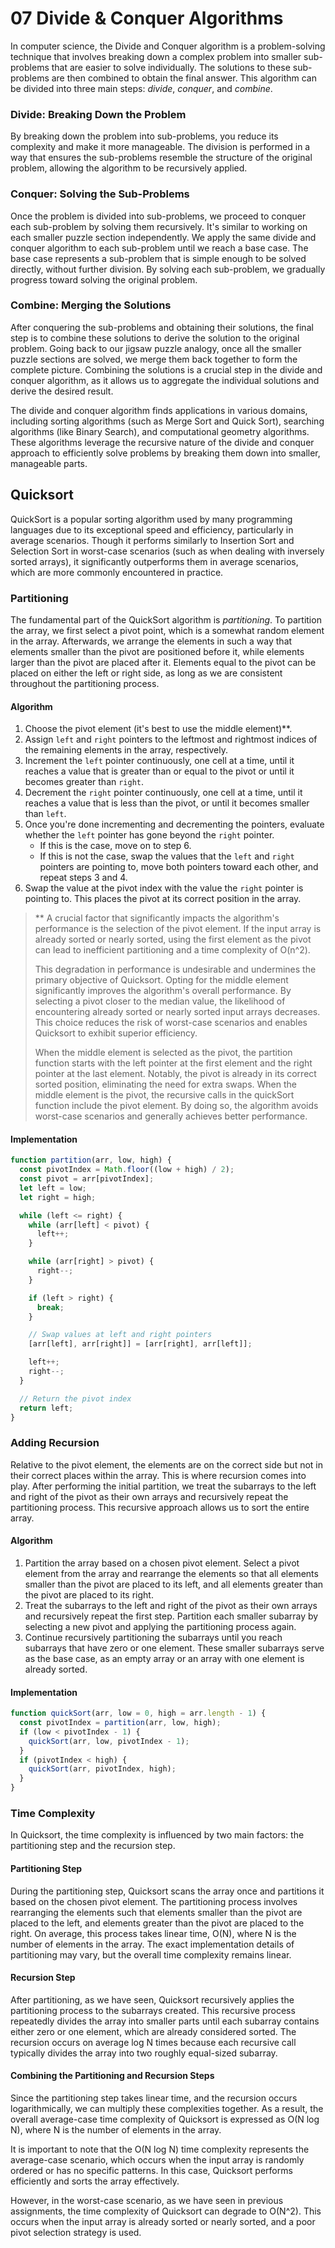 # 07 Divide & Conquer Algorithms

In computer science, the Divide and Conquer algorithm is a problem-solving technique that involves breaking down a complex problem into smaller sub-problems that are easier to solve individually. The solutions to these sub-problems are then combined to obtain the final answer. This algorithm can be divided into three main steps: _divide_, _conquer_, and _combine_.

### Divide: Breaking Down the Problem

By breaking down the problem into sub-problems, you reduce its complexity and make it more manageable. The division is performed in a way that ensures the sub-problems resemble the structure of the original problem, allowing the algorithm to be recursively applied.

### Conquer: Solving the Sub-Problems

Once the problem is divided into sub-problems, we proceed to conquer each sub-problem by solving them recursively. It's similar to working on each smaller puzzle section independently. We apply the same divide and conquer algorithm to each sub-problem until we reach a base case. The base case represents a sub-problem that is simple enough to be solved directly, without further division. By solving each sub-problem, we gradually progress toward solving the original problem.

### Combine: Merging the Solutions

After conquering the sub-problems and obtaining their solutions, the final step is to combine these solutions to derive the solution to the original problem. Going back to our jigsaw puzzle analogy, once all the smaller puzzle sections are solved, we merge them back together to form the complete picture. Combining the solutions is a crucial step in the divide and conquer algorithm, as it allows us to aggregate the individual solutions and derive the desired result.

The divide and conquer algorithm finds applications in various domains, including sorting algorithms (such as Merge Sort and Quick Sort), searching algorithms (like Binary Search), and computational geometry algorithms. These algorithms leverage the recursive nature of the divide and conquer approach to efficiently solve problems by breaking them down into smaller, manageable parts.

## Quicksort

QuickSort is a popular sorting algorithm used by many programming languages due to its exceptional speed and efficiency, particularly in average scenarios. Though it performs similarly to Insertion Sort and Selection Sort in worst-case scenarios (such as when dealing with inversely sorted arrays), it significantly outperforms them in average scenarios, which are more commonly encountered in practice.

### Partitioning

The fundamental part of the QuickSort algorithm is _partitioning_. To partition the array, we first select a pivot point, which is a somewhat random element in the array. Afterwards, we arrange the elements in such a way that elements smaller than the pivot are positioned before it, while elements larger than the pivot are placed after it. Elements equal to the pivot can be placed on either the left or right side, as long as we are consistent throughout the partitioning process.

#### Algorithm

1. Choose the pivot element (it's best to use the middle element)**.
2. Assign `left` and `right` pointers to the leftmost and rightmost indices of the remaining elements in the array, respectively.
3. Increment the `left` pointer continuously, one cell at a time, until it reaches a value that is greater than or equal to the pivot or until it becomes greater than `right`.
4. Decrement the `right` pointer continuously, one cell at a time, until it reaches a value that is less than the pivot, or until it becomes smaller than `left`.
5. Once you're done incrementing and decrementing the pointers, evaluate whether the `left` pointer has gone beyond the `right` pointer.
    - If this is the case, move on to step 6.
    - If this is not the case, swap the values that the `left` and `right` pointers are pointing to, move both pointers toward each other, and repeat steps 3 and 4.
6. Swap the value at the pivot index with the value the `right` pointer is pointing to. This places the pivot at its correct position in the array.

>** A crucial factor that significantly impacts the algorithm's performance is the selection of the pivot element. If the input array is already sorted or nearly sorted, using the first element as the pivot can lead to inefficient partitioning and a time complexity of O(n^2). 
>
>This degradation in performance is undesirable and undermines the primary objective of Quicksort. Opting for the middle element significantly improves the algorithm's overall performance. By selecting a pivot closer to the median value, the likelihood of encountering already sorted or nearly sorted input arrays decreases. This choice reduces the risk of worst-case scenarios and enables Quicksort to exhibit superior efficiency. 
>
>When the middle element is selected as the pivot, the partition function starts with the left pointer at the first element and the right pointer at the last element. Notably, the pivot is already in its correct sorted position, eliminating the need for extra swaps. When the middle element is the pivot, the recursive calls in the quickSort function include the pivot element. By doing so, the algorithm avoids worst-case scenarios and generally achieves better performance.

#### Implementation

```js
function partition(arr, low, high) {
  const pivotIndex = Math.floor((low + high) / 2);
  const pivot = arr[pivotIndex];
  let left = low;
  let right = high;

  while (left <= right) {
    while (arr[left] < pivot) {
      left++;
    }

    while (arr[right] > pivot) {
      right--;
    }

    if (left > right) {
      break;
    }

    // Swap values at left and right pointers
    [arr[left], arr[right]] = [arr[right], arr[left]];

    left++;
    right--;
  }

  // Return the pivot index
  return left;
}
```

### Adding Recursion

Relative to the pivot element, the elements are on the correct side but not in their correct places within the array. This is where recursion comes into play. After performing the initial partition, we treat the subarrays to the left and right of the pivot as their own arrays and recursively repeat the partitioning process. This recursive approach allows us to sort the entire array.

#### Algorithm

1.	Partition the array based on a chosen pivot element. Select a pivot element from the array and rearrange the elements so that all elements smaller than the pivot are placed to its left, and all elements greater than the pivot are placed to its right.
2.	Treat the subarrays to the left and right of the pivot as their own arrays and recursively repeat the first step. Partition each smaller subarray by selecting a new pivot and applying the partitioning process again.
3.	Continue recursively partitioning the subarrays until you reach subarrays that have zero or one element. These smaller subarrays serve as the base case, as an empty array or an array with one element is already sorted.

#### Implementation

```js
function quickSort(arr, low = 0, high = arr.length - 1) {
  const pivotIndex = partition(arr, low, high);
  if (low < pivotIndex - 1) {
    quickSort(arr, low, pivotIndex - 1);
  }
  if (pivotIndex < high) {
    quickSort(arr, pivotIndex, high);
  }
}
```

### Time Complexity

In Quicksort, the time complexity is influenced by two main factors: the partitioning step and the recursion step.

#### Partitioning Step

During the partitioning step, Quicksort scans the array once and partitions it based on the chosen pivot element. The partitioning process involves rearranging the elements such that elements smaller than the pivot are placed to the left, and elements greater than the pivot are placed to the right. On average, this process takes linear time, O(N), where N is the number of elements in the array. The exact implementation details of partitioning may vary, but the overall time complexity remains linear.

#### Recursion Step

After partitioning, as we have seen, Quicksort recursively applies the partitioning process to the subarrays created. This recursive process repeatedly divides the array into smaller parts until each subarray contains either zero or one element, which are already considered sorted. The recursion occurs on average log N times because each recursive call typically divides the array into two roughly equal-sized subarray.

#### Combining the Partitioning and Recursion Steps

Since the partitioning step takes linear time, and the recursion occurs logarithmically, we can multiply these complexities together. As a result, the overall average-case time complexity of Quicksort is expressed as O(N log N), where N is the number of elements in the array.

It is important to note that the O(N log N) time complexity represents the average-case scenario, which occurs when the input array is randomly ordered or has no specific patterns. In this case, Quicksort performs efficiently and sorts the array effectively.

However, in the worst-case scenario, as we have seen in previous assignments, the time complexity of Quicksort can degrade to O(N^2). This occurs when the input array is already sorted or nearly sorted, and a poor pivot selection strategy is used. 
